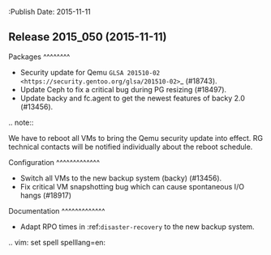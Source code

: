 :Publish Date: 2015-11-11

Release 2015_050 (2015-11-11)
-----------------------------

Packages
^^^^^^^^

* Security update for Qemu `GLSA 201510-02
  <https://security.gentoo.org/glsa/201510-02>`_ (#18743).
* Update Ceph to fix a critical bug during PG resizing (#18497).
* Update backy and fc.agent to get the newest features of backy 2.0 (#13456).

.. note::

   We have to reboot all VMs to bring the Qemu security update into effect. RG
   technical contacts will be notified individually about the reboot schedule.


Configuration
^^^^^^^^^^^^^

* Switch all VMs to the new backup system (backy) (#13456).
* Fix critical VM snapshotting bug which can cause spontaneous I/O hangs
  (#18917)


Documentation
^^^^^^^^^^^^^

* Adapt RPO times in :ref:`disaster-recovery` to the new backup system.


.. vim: set spell spelllang=en:
